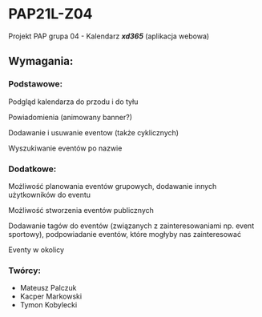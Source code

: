 # PAP21L-Z04

Projekt PAP grupa 04 - Kalendarz **_xd365_** (aplikacja webowa)

## Wymagania:

### Podstawowe:

Podgląd kalendarza do przodu i do tyłu

Powiadomienia (animowany banner?)

Dodawanie i usuwanie eventow (także cyklicznych)

Wyszukiwanie eventów po nazwie

### Dodatkowe:

Możliwość planowania eventów grupowych, dodawanie innych użytkowników do eventu

Możliwość stworzenia eventów publicznych

Dodawanie tagów do eventów (związanych z zainteresowaniami np. event sportowy), podpowiadanie eventów, które mogłyby nas zainteresować

Eventy w okolicy

### Twórcy:
- Mateusz Palczuk
- Kacper Markowski
- Tymon Kobylecki
